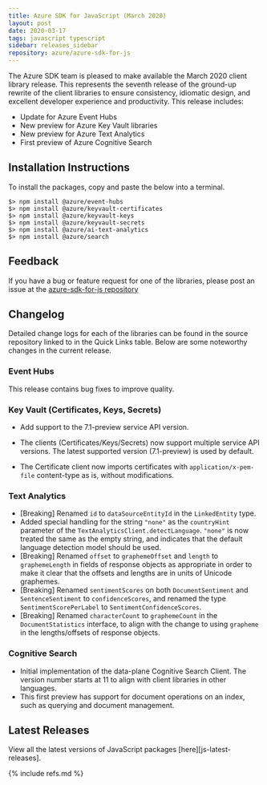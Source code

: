 ```yaml
---
title: Azure SDK for JavaScript (March 2020)
layout: post
date: 2020-03-17
tags: javascript typescript
sidebar: releases_sidebar
repository: azure/azure-sdk-for-js
---
```


The Azure SDK team is pleased to make available the March 2020 client library release. This represents the seventh release of the ground-up rewrite of the client libraries to ensure consistency, idiomatic design, and excellent developer experience and productivity. This release includes:

- Update for Azure Event Hubs
- New preview for Azure Key Vault libraries
- New preview for Azure Text Analytics
- First preview of Azure Cognitive Search


## Installation Instructions
To install the packages, copy and paste the below into a terminal.

    $> npm install @azure/event-hubs
    $> npm install @azure/keyvault-certificates
    $> npm install @azure/keyvault-keys
    $> npm install @azure/keyvault-secrets
    $> npm install @azure/ai-text-analytics
    $> npm install @azure/search

## Feedback
If you have a bug or feature request for one of the libraries, please post an issue at the [azure-sdk-for-js repository](https://github.com/azure/azure-sdk-for-js/issues)

## Changelog

Detailed change logs for each of the libraries can be found in the source repository linked to in the Quick Links table.
Below are some noteworthy changes in the current release.

### Event Hubs

This release contains bug fixes to improve quality.

### Key Vault (Certificates, Keys, Secrets)

- Add support to the 7.1-preview service API version.

- The clients (Certificates/Keys/Secrets) now support multiple service API versions. The latest supported version (7.1-preview) is used by default.

- The Certificate client now imports certificates with `application/x-pem-file` content-type as is, without modifications.

### Text Analytics

- [Breaking] Renamed `id` to `dataSourceEntityId` in the `LinkedEntity` type.
- Added special handling for the string `"none"` as the `countryHint` parameter of the `TextAnalyticsClient.detectLanguage`. `"none"` is now treated the same as the empty string, and indicates that the default language detection model should be used.
- [Breaking] Renamed `offset` to `graphemeOffset` and `length` to `graphemeLength` in fields of response objects as appropriate in order to make it clear that the offsets and lengths are in units of Unicode graphemes.
- [Breaking] Renamed `sentimentScores` on both `DocumentSentiment` and `SentenceSentiment` to `confidenceScores`, and renamed the type `SentimentScorePerLabel` to `SentimentConfidenceScores`.
- [Breaking] Renamed `characterCount` to `graphemeCount` in the `DocumentStatistics` interface, to align with the change to using `grapheme` in the lengths/offsets of response objects.

### Cognitive Search

- Initial implementation of the data-plane Cognitive Search Client. The version number starts at 11 to align with client libraries in other languages.
- This first preview has support for document operations on an index, such as querying and document management.

## Latest Releases

View all the latest versions of JavaScript packages [here][js-latest-releases].

{% include refs.md %}